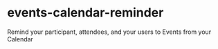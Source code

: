 # events-calendar-reminder
Remind your participant, attendees, and your users to Events from your Calendar
